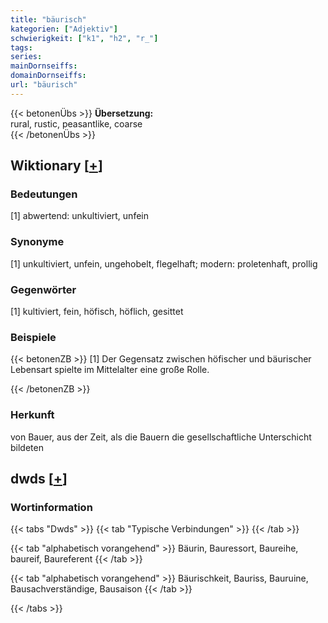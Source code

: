 ```yaml
---
title: "bäurisch"
kategorien: ["Adjektiv"]
schwierigkeit: ["k1", "h2", "r_"]
tags:
series:
mainDornseiffs:
domainDornseiffs:
url: "bäurisch"
---
```


{{< betonenÜbs >}}
**Übersetzung:**  
rural, rustic, peasantlike, coarse  
{{< /betonenÜbs >}}

## Wiktionary [[+](https://de.wiktionary.org/wiki/bäurisch)]

### Bedeutungen
[1] abwertend: unkultiviert, unfein  

### Synonyme
[1] unkultiviert, unfein, ungehobelt, flegelhaft; modern: proletenhaft, prollig  

### Gegenwörter
[1] kultiviert, fein, höfisch, höflich, gesittet  

### Beispiele
{{< betonenZB >}}
[1] Der Gegensatz zwischen höfischer und bäurischer Lebensart spielte im Mittelalter eine große Rolle.  

{{< /betonenZB >}}
### Herkunft
von Bauer, aus der Zeit, als die Bauern die gesellschaftliche Unterschicht bildeten  



## dwds [[+](https://www.dwds.de/wb/bäurisch)]

### Wortinformation
{{< tabs "Dwds" >}}
{{< tab "Typische Verbindungen" >}}
{{< /tab >}}

{{< tab "alphabetisch vorangehend" >}}
Bäurin, Bauressort, Baureihe, baureif, Baureferent
{{< /tab >}}

{{< tab "alphabetisch vorangehend" >}}
Bäurischkeit, Bauriss, Bauruine, Bausachverständige, Bausaison
{{< /tab >}}

{{< /tabs >}}


